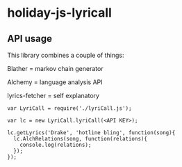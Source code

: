 # holiday-js-lyricall

## API usage

This library combines a couple of things:

Blather = markov chain generator

Alchemy = language analysis API

lyrics-fetcher = self explanatory

```
var LyriCall = require('./lyriCall.js');

var lc = new LyriCall.lyriCall(<API KEY>);

lc.getLyrics('Drake', 'hotline bling', function(song){
  lc.AlchRelations(song, function(relations){
    console.log(relations);
  });
});
```
